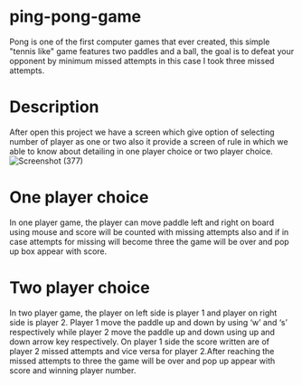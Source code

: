 # ping-pong-game
Pong is one of the first computer games that ever created, this simple "tennis like" game features two paddles and a ball, the goal is to defeat your opponent by minimum missed attempts in this case I took three missed attempts.
# Description
After open this project we have a screen which give option of selecting number of player as one or two also it provide a screen of rule in which we able to know about detailing in one player choice or two player choice.
![Screenshot (377)](https://github.com/deepika-sys/ping-pong-game/assets/80270221/5b19e6ad-d98d-4012-b972-bf710923a86f)

# One player choice 
In one player game, the player can move paddle left and right on board using mouse and score will be counted with missing attempts also and if in case attempts for missing will become three the game will be over and pop up box appear with score. 

# Two player choice
In two player game, the player on left side is player 1 and player on right side is player 2. Player 1 move the paddle up and down by using ‘w’ and ‘s’ respectively while player 2 move the paddle up and down using up and down arrow key respectively. On player 1 side the score written are of player 2 missed attempts and vice versa for player 2.After reaching the missed attempts to three the game will be over and pop up appear with score and winning player number.


